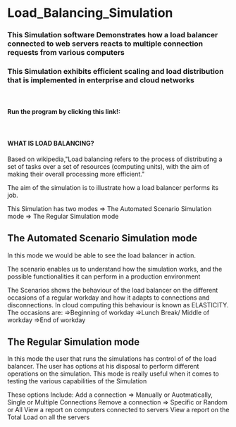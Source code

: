 # Load_Balancing_Simulation
### This Simulation software Demonstrates how a load balancer connected to web servers reacts to multiple connection requests from various computers
### This Simulation exhibits efficient scaling and load distribution that is implemented in enterprise and cloud networks

&nbsp;
#### Run the program by clicking this link!:
&nbsp;

#### WHAT IS LOAD BALANCING? ####
Based on wikipedia,"Load balancing refers to the process of distributing a set of tasks over a set of resources (computing units), with the aim of making their overall processing more efficient."

The aim of the simulation is to illustrate how a load balancer performs its job.

This Simulation has two modes
=> The Automated Scenario Simulation mode
=> The Regular Simulation mode

## The Automated Scenario Simulation mode ##
 In this mode we would be able to see the load balancer in action.
 
 The scenario enables us to understand how the simulation works, and the possible functionalities it can perform in a production environment
 
 The Scenarios shows the behaviour of the load balancer on the different occasions of a regular workday and how it adapts to connections and disconnections. In cloud computing this behaviour is known as ELASTICITY.
 The occasions are:
 =>Beginning of workday
 =>Lunch Break/ Middle of workday
 =>End of workday


## The Regular Simulation mode ##
In this mode the user that runs the simulations has control of of the load balancer. The user has options at his disposal to perform different operations on the simulation.
This mode is really useful when it comes to testing the various capabilities of the Simulation

These options Include:
Add a connection => Manually or Auotmatically, Single or Multiple Connections
Remove a connection  => Specific or Random or All 
View a report on computers connected to servers
View a report on the  Total Load on all the servers
